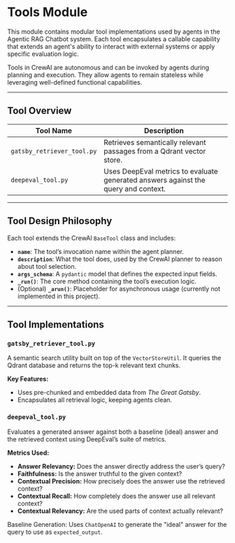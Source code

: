 # Tools Module

This module contains modular tool implementations used by agents in the Agentic RAG Chatbot system. Each tool encapsulates a callable capability that extends an agent's ability to interact with external systems or apply specific evaluation logic.

Tools in CrewAI are autonomous and can be invoked by agents during planning and execution. They allow agents to remain stateless while leveraging well-defined functional capabilities.

---

## Tool Overview

| Tool Name              | Description                                                                 |
|------------------------|-----------------------------------------------------------------------------|
| `gatsby_retriever_tool.py` | Retrieves semantically relevant passages from a Qdrant vector store.        |
| `deepeval_tool.py`     | Uses DeepEval metrics to evaluate generated answers against the query and context. |

---

## Tool Design Philosophy

Each tool extends the CrewAI `BaseTool` class and includes:

- **`name`**: The tool’s invocation name within the agent planner.
- **`description`**: What the tool does, used by the CrewAI planner to reason about tool selection.
- **`args_schema`**: A `pydantic` model that defines the expected input fields.
- **`_run()`**: The core method containing the tool’s execution logic.
- (Optional) **`_arun()`**: Placeholder for asynchronous usage (currently not implemented in this project).

---

## Tool Implementations

### `gatsby_retriever_tool.py`

A semantic search utility built on top of the `VectorStoreUtil`. It queries the Qdrant database and returns the top-k relevant text chunks.

**Key Features:**
- Uses pre-chunked and embedded data from *The Great Gatsby*.
- Encapsulates all retrieval logic, keeping agents clean.

### `deepeval_tool.py`
Evaluates a generated answer against both a baseline (ideal) answer and the retrieved context using DeepEval’s suite of metrics.

**Metrics Used:**
- **Answer Relevancy:** Does the answer directly address the user’s query?
- **Faithfulness:** Is the answer truthful to the given context?
- **Contextual Precision:** How precisely does the answer use the retrieved context?
- **Contextual Recall:** How completely does the answer use all relevant context?
- **Contextual Relevancy:** Are the used parts of context actually relevant?

Baseline Generation: Uses `ChatOpenAI` to generate the "ideal" answer for the query to use as `expected_output`.
